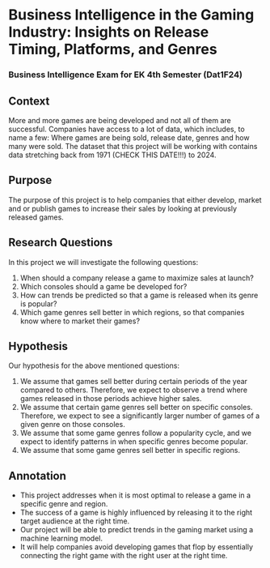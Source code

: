 # Business Intelligence in the Gaming Industry: Insights on Release Timing, Platforms, and Genres
### Business Intelligence Exam for EK 4th Semester (Dat1F24)

## Context
More and more games are being developed and not all of them are successful. Companies have access to a lot of data, which includes, to name a few: Where games are being sold, release date, genres and how many were sold. The dataset that this project will be working with contains data stretching back from 1971 (CHECK THIS DATE!!!) to 2024.

## Purpose
The purpose of this project is to help companies that either develop, market and or publish games to increase their sales by looking at previously released games.

## Research Questions
In this project we will investigate the following questions:

1) When should a company release a game to maximize sales at launch?
2) Which consoles should a game be developed for?
3) How can trends be predicted so that a game is released when its genre is popular?
4) Which game genres sell better in which regions, so that companies know where to market their games?

## Hypothesis
Our hypothesis for the above mentioned questions:

1) We assume that games sell better during certain periods of the year compared to others. Therefore, we expect to observe a trend where games released in those periods achieve higher sales.
2) We assume that certain game genres sell better on specific consoles. Therefore, we expect to see a significantly larger number of games of a given genre on those consoles.
3) We assume that some game genres follow a popularity cycle, and we expect to identify patterns in when specific genres become popular.
4) We assume that some game genres sell better in specific regions.

## Annotation
- This project addresses when it is most optimal to release a game in a specific genre and region.
- The success of a game is highly influenced by releasing it to the right target audience at the right time.
- Our project will be able to predict trends in the gaming market using a machine learning model.
- It will help companies avoid developing games that flop by essentially connecting the right game with the right user at the right time.